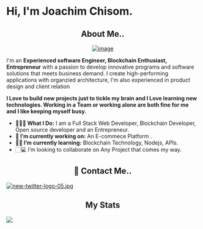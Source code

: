    # Hi, I'm Joachim Chisom. 
  <h2 align="center"> About Me..</h2>
  
  <p align="center"><a href='https://postimages.org/' target='_blank'><img src='https://i.postimg.cc/Kc92x46t/image.jpg' border='0' alt='image'/></a></p>
 
   I'm an **Experienced software Engineer, Blockchain Enthusiast, Entrepreneur** with a passion to develop innovative programs
   and software solutions that meets business demand. I create high-performing applications with organzied architecture, I'm also experienced in product design and client relation
    
   **I Love to build new projects just to tickle my brain and I Love learning new technologies.
   Working in a Team or working alone are both fine for me and I like keeping myself busy.**
      
- **👨🏻‍💻 What I Do:** I am a Full Stack Web Developer, Blockchain Developer, Open source developer and an Entrepreneur.
- **🔭 I’m currently working on:** An  E-commece Platform .
- **👨‍🏫 I’m currently learning:** Blockchain Technology, Nodejs, APIs.
-  🏻‍💻 I’m looking to collaborate on Any Project that comes my way.

  <h2 align="center">💬 Contact Me..</h2>
  
   [![new-twitter-logo-05.jpg](https://i.postimg.cc/Tw10JGYF/new-twitter-logo-05.jpg)](https://twitter.com/Joachim_Chisom) 
   
   <h2 align="center">My Stats</h2>

<img align="center"
   src="https://github-readme-stats.vercel.app/api?username=Joachimchisom1&show_icons=true&theme=tokyonight" 
/>

                                                     


